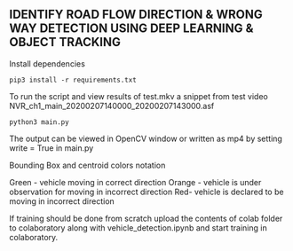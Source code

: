 ## IDENTIFY ROAD FLOW DIRECTION & WRONG WAY DETECTION USING DEEP LEARNING & OBJECT TRACKING ##

Install dependencies

```
pip3 install -r requirements.txt 

```

To run the script and view results of test.mkv a snippet from test video NVR_ch1_main_20200207140000_20200207143000.asf

```
python3 main.py

```
The output can be viewed in OpenCV window or written as mp4 by setting
write = True in main.py

Bounding Box and centroid colors notation

Green - vehicle moving in correct direction
Orange - vehicle is under observation for moving in incorrect direction
Red- vehicle is declared to be moving in incorrect direction

If training should be done from scratch upload the contents of colab folder to colaboratory along with
vehicle_detection.ipynb and start training in colaboratory.


